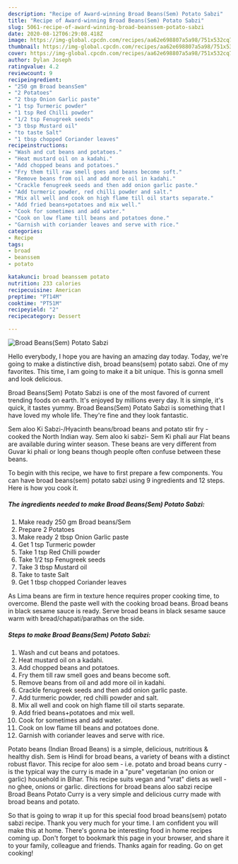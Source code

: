 ```yaml
---
description: "Recipe of Award-winning Broad Beans(Sem) Potato Sabzi"
title: "Recipe of Award-winning Broad Beans(Sem) Potato Sabzi"
slug: 5061-recipe-of-award-winning-broad-beanssem-potato-sabzi
date: 2020-08-12T06:29:08.418Z
image: https://img-global.cpcdn.com/recipes/aa62e698807a5a98/751x532cq70/broad-beanssem-potato-sabzi-recipe-main-photo.jpg
thumbnail: https://img-global.cpcdn.com/recipes/aa62e698807a5a98/751x532cq70/broad-beanssem-potato-sabzi-recipe-main-photo.jpg
cover: https://img-global.cpcdn.com/recipes/aa62e698807a5a98/751x532cq70/broad-beanssem-potato-sabzi-recipe-main-photo.jpg
author: Dylan Joseph
ratingvalue: 4.2
reviewcount: 9
recipeingredient:
- "250 gm Broad beansSem"
- "2 Potatoes"
- "2 tbsp Onion Garlic paste"
- "1 tsp Turmeric powder"
- "1 tsp Red Chilli powder"
- "1/2 tsp Fenugreek seeds"
- "3 tbsp Mustard oil"
- "to taste Salt"
- "1 tbsp chopped Coriander leaves"
recipeinstructions:
- "Wash and cut beans and potatoes."
- "Heat mustard oil on a kadahi."
- "Add chopped beans and potatoes."
- "Fry them till raw smell goes and beans become soft."
- "Remove beans from oil and add more oil in kadahi."
- "Crackle fenugreek seeds and then add onion garlic paste."
- "Add turmeric powder, red chilli powder and salt."
- "Mix all well and cook on high flame till oil starts separate."
- "Add fried beans+potatoes and mix well."
- "Cook for sometimes and add water."
- "Cook on low flame till beans and potatoes done."
- "Garnish with coriander leaves and serve with rice."
categories:
- Recipe
tags:
- broad
- beanssem
- potato

katakunci: broad beanssem potato 
nutrition: 233 calories
recipecuisine: American
preptime: "PT14M"
cooktime: "PT51M"
recipeyield: "2"
recipecategory: Dessert

---
```



![Broad Beans(Sem) Potato Sabzi](https://img-global.cpcdn.com/recipes/aa62e698807a5a98/751x532cq70/broad-beanssem-potato-sabzi-recipe-main-photo.jpg)

Hello everybody, I hope you are having an amazing day today. Today, we're going to make a distinctive dish, broad beans(sem) potato sabzi. One of my favorites. This time, I am going to make it a bit unique. This is gonna smell and look delicious.

Broad Beans(Sem) Potato Sabzi is one of the most favored of current trending foods on earth. It's enjoyed by millions every day. It is simple, it's quick, it tastes yummy. Broad Beans(Sem) Potato Sabzi is something that I have loved my whole life. They're fine and they look fantastic.

Sem aloo Ki Sabzi-/Hyacinth beans/broad beans and potato stir fry - cooked the North Indian way. Sem aloo ki sabzi- Sem Ki phali aur Flat beans are available during winter season. These beans are very different from Guvar ki phali or long beans though people often confuse between these beans.


To begin with this recipe, we have to first prepare a few components. You can have broad beans(sem) potato sabzi using 9 ingredients and 12 steps. Here is how you cook it.

<!--inarticleads1-->

##### The ingredients needed to make Broad Beans(Sem) Potato Sabzi:

1. Make ready 250 gm Broad beans/Sem
1. Prepare 2 Potatoes
1. Make ready 2 tbsp Onion Garlic paste
1. Get 1 tsp Turmeric powder
1. Take 1 tsp Red Chilli powder
1. Take 1/2 tsp Fenugreek seeds
1. Take 3 tbsp Mustard oil
1. Take to taste Salt
1. Get 1 tbsp chopped Coriander leaves


As Lima beans are firm in texture hence requires proper cooking time, to overcome. Blend the paste well with the cooking broad beans. Broad beans in black sesame sauce is ready. Serve broad beans in black sesame sauce warm with bread/chapati/parathas on the side. 

<!--inarticleads2-->

##### Steps to make Broad Beans(Sem) Potato Sabzi:

1. Wash and cut beans and potatoes.
1. Heat mustard oil on a kadahi.
1. Add chopped beans and potatoes.
1. Fry them till raw smell goes and beans become soft.
1. Remove beans from oil and add more oil in kadahi.
1. Crackle fenugreek seeds and then add onion garlic paste.
1. Add turmeric powder, red chilli powder and salt.
1. Mix all well and cook on high flame till oil starts separate.
1. Add fried beans+potatoes and mix well.
1. Cook for sometimes and add water.
1. Cook on low flame till beans and potatoes done.
1. Garnish with coriander leaves and serve with rice.


Potato beans (Indian Broad Beans) is a simple, delicious, nutritious &amp; healthy dish. Sem is Hindi for broad beans, a variety of beans with a distinct robust flavor. This recipe for aloo sem - i.e. potato and broad beans curry - is the typical way the curry is made in a &#34;pure&#34; vegetarian (no onion or garlic) household in Bihar. This recipe suits vegan and &#34;vrat&#34; diets as well - no ghee, onions or garlic. directions for broad beans aloo sabzi recipe Broad Beans Potato Curry is a very simple and delicious curry made with broad beans and potato. 

So that is going to wrap it up for this special food broad beans(sem) potato sabzi recipe. Thank you very much for your time. I am confident you will make this at home. There's gonna be interesting food in home recipes coming up. Don't forget to bookmark this page in your browser, and share it to your family, colleague and friends. Thanks again for reading. Go on get cooking!
